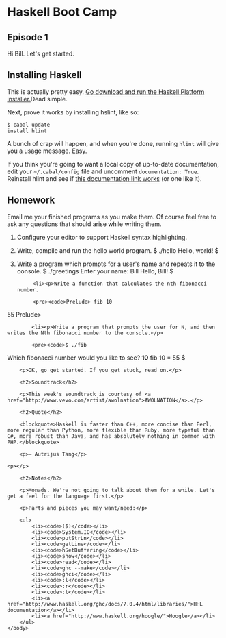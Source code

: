 Haskell Boot Camp
=================

Episode 1
---------

Hi Bill. Let's get started.

Installing Haskell
------------------

This is actually pretty easy. [Go download and run the Haskell Platform installer.](http://hackage.haskell.org/platform/)Dead simple.

Next, prove it works by installing hslint, like so:

    $ cabal update
    install hlint

A bunch of crap will happen, and when you're done, running `hlint` will give you a usage message. Easy.

If you think you're going to want a local copy of up-to-date documentation, edit your `~/.cabal/config` file and uncomment `documentation: True`. Reinstall hlint and see if [this documentation link works](file://localhost/Users/houdini/.cabal/share/doc/index.html) (or one like it).

Homework
--------

Email me your finished programs as you make them. Of course feel free to ask any questions that should arise while writing them.

1. Configure your editor to support Haskell syntax highlighting.
2. Write, compile and run the hello world program.
        $ ./hello
        Hello, world!
        $
3. Write a program which prompts for a user's name and repeats it to the console.
        $ ./greetings
        Enter your name: Bill
        Hello, Bill!
        $

			<li><p>Write a function that calculates the nth fibonacci number.
			
			<pre><code>Prelude> fib 10
55
Prelude> </code></pre></p></li>

			<li><p>Write a program that prompts the user for N, and then writes the Nth fibonacci number to the console.</p>
			
			<pre><code>$ ./fib
Which fibonacci number would you like to see? <b>10</b>
fib 10 = 55
$ </code></pre></li>
		</ol>
		
		<p>OK, go get started. If you get stuck, read on.</p>
		
		<h2>Soundtrack</h2>
		
		<p>This week's soundtrack is courtesy of <a href="http://www.vevo.com/artist/awolnation">AWOLNATION</a>.</p>
		
		<h2>Quote</h2>
		
		<blockquote>Haskell is faster than C++, more concise than Perl, more regular than Python, more flexible than Ruby, more typeful than C#, more robust than Java, and has absolutely nothing in common with PHP.</blockquote>

		<p>— Autrijus Tang</p>

    <p></p>
		
		<h2>Notes</h2>
		
		<p>Monads. We're not going to talk about them for a while. Let's get a feel for the language first.</p>

		<p>Parts and pieces you may want/need:</p>
		
		<ul>
			<li><code>($)</code></li>
			<li><code>System.IO</code></li>
			<li><code>putStrLn</code></li>
			<li><code>getLine</code></li>
			<li><code>hSetBuffering</code></li>
			<li><code>show</code></li>
			<li><code>read</code></li>
			<li><code>ghc --make</code></li>
			<li><code>ghci</code></li>
			<li><code>:l</code></li>
			<li><code>:r</code></li>
			<li><code>:t</code></li>
			<li><a href="http://www.haskell.org/ghc/docs/7.0.4/html/libraries/">HHL documentation</a></li>
			<li><a href="http://www.haskell.org/hoogle/">Hoogle</a></li>
		</ul>
	</body>
</html>
